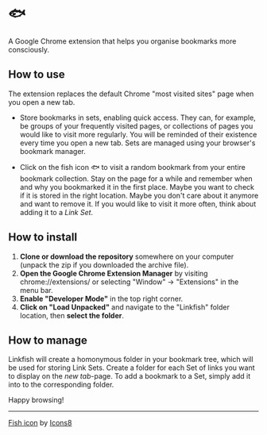 # 🐟
A Google Chrome extension that helps you organise bookmarks more consciously.

## How to use

The extension replaces the default Chrome "most visited sites" page when you open a new tab.

- Store bookmarks in sets, enabling quick access. They can, for example, be groups of your frequently visited pages, or collections of pages you would like to visit more regularly. You will be reminded of their existence every time you open a new tab. Sets are managed using your browser's bookmark manager.

- Click on the fish icon 🐟 to visit a random bookmark from your entire bookmark collection. Stay on the page for a while and remember when and why you bookmarked it in the first place. Maybe you want to check if it is stored in the right location. Maybe you don't care about it anymore and want to remove it. If you would like to visit it more often, think about adding it to a *Link Set*.

## How to install

1. **Clone or download the repository** somewhere on your computer (unpack the zip if you downloaded the archive file). 
2. **Open the Google Chrome Extension Manager** by visiting chrome://extensions/ or selecting "Window" -> "Extensions" in the menu bar. 
3. **Enable "Developer Mode"** in the top right corner. 
4. **Click on "Load Unpacked"** and navigate to the "Linkfish" folder location, then **select the folder**. 

## How to manage

Linkfish will create a homonymous folder in your bookmark tree, which will be used for storing Link Sets. Create a folder for each Set of links you want to display on the *new tab*-page. To add a bookmark to a Set, simply add it into to the corresponding folder.

Happy browsing!

___

<a target="_blank" href="https://icons8.com/icons/set/fish-emoji">Fish icon</a> by <a target="_blank" href="https://icons8.com">Icons8</a>
